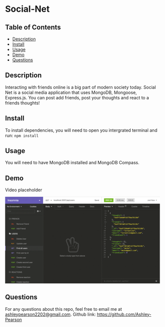 # Social-Net

## Table of Contents
- [Description](#description)
- [Install](#install)
- [Usage](#usage)
- [Demo](#demo)
- [Questions](#questions)

## Description
Interacting with friends online is a big part of modern society today. Social Net is a social media application that uses MongoDB, Mongoose, Express.js. You can post add friends, post your thoughts and react to a friends thoughts!


## Install
To install dependencies, you will need to open you intergrated terminal and run:
``
npm install
``


## Usage
You will need to have MongoDB installed and MongoDB Compass. 

## Demo 
Video placeholder 

![](assets/18-nosql-homework-demo-01.gif)

## Questions
For any questions about this repo, feel free to email me at ashleypearson2202@gmail.com. 
Github link: https://github.com/Ashley-Pearson  